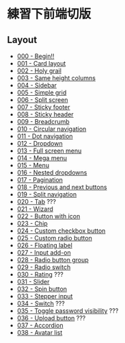 # 練習下前端切版

## Layout

- [000 - Begin!!](https://dopamine908.github.io/FrontLayoutPractice/html/000-030/000.html)
- [001 - Card layout](https://dopamine908.github.io/FrontLayoutPractice/html/000-030/001.html)
- [002 - Holy grail](https://dopamine908.github.io/FrontLayoutPractice/html/000-030/002.html)
- [003 - Same height columns](https://dopamine908.github.io/FrontLayoutPractice/html/000-030/003.html)
- [004 - Sidebar](https://dopamine908.github.io/FrontLayoutPractice/html/000-030/004.html)
- [005 - Simple grid](https://dopamine908.github.io/FrontLayoutPractice/html/000-030/005.html)
- [006 - Split screen](https://dopamine908.github.io/FrontLayoutPractice/html/000-030/006.html)
- [007 - Sticky footer](https://dopamine908.github.io/FrontLayoutPractice/html/000-030/007.html)
- [008 - Sticky header](https://dopamine908.github.io/FrontLayoutPractice/html/000-030/008.html)
- [009 - Breadcrumb](https://dopamine908.github.io/FrontLayoutPractice/html/000-030/009.html)
- [010 - Circular navigation](https://dopamine908.github.io/FrontLayoutPractice/html/000-030/010.html)
- [011 - Dot navigation](https://dopamine908.github.io/FrontLayoutPractice/html/000-030/011.html)
- [012 - Dropdown](https://dopamine908.github.io/FrontLayoutPractice/html/000-030/012.html)
- [013 - Full screen menu](https://dopamine908.github.io/FrontLayoutPractice/html/000-030/013.html)
- [014 - Mega menu](https://dopamine908.github.io/FrontLayoutPractice/html/000-030/014.html)
- [015 - Menu](https://dopamine908.github.io/FrontLayoutPractice/html/000-030/015.html)
- [016 - Nested dropdowns](https://dopamine908.github.io/FrontLayoutPractice/html/000-030/016.html)
- [017 - Pagination](https://dopamine908.github.io/FrontLayoutPractice/html/000-030/017.html)
- [018 - Previous and next buttons](https://dopamine908.github.io/FrontLayoutPractice/html/000-030/018.html)
- [019 - Split navigation](https://dopamine908.github.io/FrontLayoutPractice/html/000-030/019.html)
- [020 - Tab](https://dopamine908.github.io/FrontLayoutPractice/html/000-030/020.html) ???
- [021 - Wizard](https://dopamine908.github.io/FrontLayoutPractice/html/000-030/021.html)
- [022 - Button with icon](https://dopamine908.github.io/FrontLayoutPractice/html/000-030/022.html) 
- [023 - Chip](https://dopamine908.github.io/FrontLayoutPractice/html/000-030/023.html) 
- [024 - Custom checkbox button](https://dopamine908.github.io/FrontLayoutPractice/html/000-030/024.html)
- [025 - Custom radio button](https://dopamine908.github.io/FrontLayoutPractice/html/000-030/025.html)
- [026 - Floating label](https://dopamine908.github.io/FrontLayoutPractice/html/000-030/026.html)
- [027 - Input add-on](https://dopamine908.github.io/FrontLayoutPractice/html/000-030/027.html)
- [028 - Radio button group](https://dopamine908.github.io/FrontLayoutPractice/html/000-030/028.html)
- [029 - Radio switch](https://dopamine908.github.io/FrontLayoutPractice/html/000-030/029.html)
- [030 - Rating](https://dopamine908.github.io/FrontLayoutPractice/html/000-030/030.html) ???
- [031 - Slider](https://dopamine908.github.io/FrontLayoutPractice/html/031-060/031.html) 
- [032 - Spin button](https://dopamine908.github.io/FrontLayoutPractice/html/031-060/032.html) 
- [033 - Stepper input](https://dopamine908.github.io/FrontLayoutPractice/html/031-060/033.html) 
- [034 - Switch](https://dopamine908.github.io/FrontLayoutPractice/html/031-060/034.html) ???
- [035 - Toggle password visibility](https://dopamine908.github.io/FrontLayoutPractice/html/031-060/035.html) ???
- [036 - Upload button](https://dopamine908.github.io/FrontLayoutPractice/html/031-060/036.html) ???
- [037 - Accordion](https://dopamine908.github.io/FrontLayoutPractice/html/031-060/037.html)
- [038 - Avatar list](https://dopamine908.github.io/FrontLayoutPractice/html/031-060/038.html)